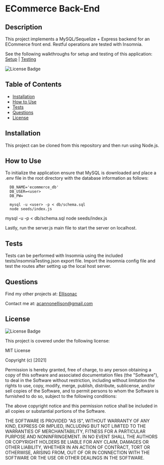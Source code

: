 # ECommerce Back-End

## Description

This project implements a MySQL/Sequelize + Express backend for an ECommerce front end. Restful operations are tested with Insomnia.

See the following walkthroughs for setup and testing of this application: [Setup](https://watch.screencastify.com/v/MKvDO1boriBXqnn1FWhJ) | [Testing](https://watch.screencastify.com/v/srZCxUu5hil1LhNsCQKY)

![License Badge](https://img.shields.io/badge/License-MIT-informational?logoColor=white&color=1CA2F1)

## Table of Contents

- [Installation](#installation)
- [How to Use](#how-to-use)
- [Tests](#testing)
- [Questions](#questions)
- [License](#license)

## Installation

This project can be cloned from this repository and then run using Node.js.

## How to Use

To initialize the application ensure that MySQL is downloaded and place a .env file in the root directory with the database information as follows:

```console
  DB_NAME='ecommerce_db'
  DB_USER=<user>
  DB_PW=
```

```console
  mysql -u <user> -p < db/schema.sql
  node seeds/index.js
```

mysql -u <user> -p < db/schema.sql
node seeds/index.js

Lastly, run the server.js main file to start the server on localhost.

## Tests

Tests can be performed with Insomnia using the included tests/insomniaTesting.json export file. Import the insomnia config file and test the routes after setting up the local host server.

## Questions

Find my other projects at: [Ellisonac](https://github.com/Ellisonac)

Contact me at: acannonellison@gmail.com

## License

![License Badge](https://img.shields.io/badge/License-MIT-informational?logoColor=white&color=1CA2F1)

This project is covered under the following license:

MIT License

Copyright (c) [2021]

Permission is hereby granted, free of charge, to any person obtaining a copy
of this software and associated documentation files (the "Software"), to deal
in the Software without restriction, including without limitation the rights
to use, copy, modify, merge, publish, distribute, sublicense, and/or sell
copies of the Software, and to permit persons to whom the Software is
furnished to do so, subject to the following conditions:

The above copyright notice and this permission notice shall be included in all
copies or substantial portions of the Software.

THE SOFTWARE IS PROVIDED "AS IS", WITHOUT WARRANTY OF ANY KIND, EXPRESS OR
IMPLIED, INCLUDING BUT NOT LIMITED TO THE WARRANTIES OF MERCHANTABILITY,
FITNESS FOR A PARTICULAR PURPOSE AND NONINFRINGEMENT. IN NO EVENT SHALL THE
AUTHORS OR COPYRIGHT HOLDERS BE LIABLE FOR ANY CLAIM, DAMAGES OR OTHER
LIABILITY, WHETHER IN AN ACTION OF CONTRACT, TORT OR OTHERWISE, ARISING FROM,
OUT OF OR IN CONNECTION WITH THE SOFTWARE OR THE USE OR OTHER DEALINGS IN THE
SOFTWARE.
